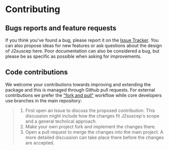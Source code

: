 <html><head></head><body>


<h1>Contributing</h1>
<h2>Bugs reports and feature requests</h2>

<p>If you think you've found a bug, please report it on the 
<a href="https://github.com/WatsonGroupTCD/J2suscep/issues">Issue Tracker</a>.
You can also propose ideas for new features or ask questions about the design of J2suscep here.
Poor documentation can also be considered a bug, but please be as specific as possible when asking for improvements.</p>


<h2>Code contributions</h2>
<p>We welcome your contributions towards improving and extending the package and this is managed through Github pull requests.
For external contributions we prefer the <a href="https://guides.github.com/activities/forking/">"fork and pull"</a>
workflow while core developers use branches in the main repository:</p>

<blockquote>
<ol>
<li>First open an Issue to discuss the proposed contribution. This discussion might include how the changes fit J2suscep's scope and a
general technical approach.</li>
<li>Make your own project fork and implement the changes there.</li>
<li>Open a pull request to merge the changes into the main project. A more detailed discussion can take place there before
the changes are accepted.</li>
</ol>
</blockquote>

 
</body></html>
